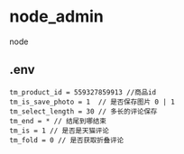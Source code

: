 # node_admin
node

## .env
```dotenv
tm_product_id = 559327859913 //商品id
tm_is_save_photo = 1  // 是否保存图片 0 | 1
tm_select_length = 30 // 多长的评论保存
tm_end = * // 结尾到哪结束
tm_is = 1 // 是否是天猫评论
tm_fold = 0 // 是否获取折叠评论
```
